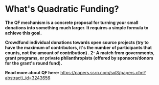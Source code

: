 # What's Quadratic Funding?

**The QF mechanism is a concrete proposal for turning your small donations into something much larger. It requires a simple formula to achieve this goal.**

**Crowdfund individual donations towards open source projects \(try to have the maximum of contributors, it's the number of participants that counts, not the amount of contribution\) . 2- A match from governments, grant programs, or private philanthropists \(offered by sponsors/donors for the grant's round fund\).**

**Read more about QF here:** https://papers.ssrn.com/sol3/papers.cfm?abstract\_id=3243656



